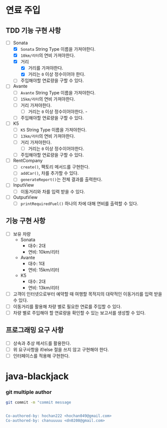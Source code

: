 # 연료 주입

## TDD 기능 구현 사항

- [ ] Sonata
  - [x] `Sonata` String Type 이름을 가져야한다.
  - [x] `10km/리터`의 연비 가져야한다.
  - [x] 거리
    - [x] 거리를 가져야한다.
    - [x] 거리는 `0` 이상 정수이어야 한다.  
  - [ ] 주입해야할 연료량을 구할 수 있다.
- [ ] Avante
  - [ ] `Avante` String Type 이름을 가져야한다.
  - [ ] `15km/리터`의 연비 가져야한다.
  - [ ] 거리 가져야한다.
    - [ ] 거리는 `0` 이상 정수이어야한다.  - 
  - [ ] 주입해야할 연료량을 구할 수 있다.
- [ ] K5
  - [ ] `K5` String Type 이름을 가져야한다.
  - [ ] `13km/리터`의 연비 가져야한다.
  - [ ] 거리 가져야한다.
    - [ ] 거리는 `0` 이상 정수이어야한다.  
  - [ ] 주입해야할 연료량을 구할 수 있다.
- [ ] RentCompany
  - [ ] `create()`, 팩토리 메서드를 구현한다.
  - [ ] `addCar()`, 차를 추가할 수 있다.
  - [ ] `generateReport()`는 전체 결과를 출력한다.
- [ ] InputView
  - [ ] 이동거리와 차를 입력 받을 수 있다.
- [ ] OutputView
  - [ ] `printRequiredFuel()` 하나의 차에 대해 연비를 출력할 수 있다.
  
## 기능 구현 사항

- [ ] 보유 차량
  - Sonata 
    - 대수: 2대
    - 연비: 10km/리터 
  - Avante 
    - 대수: 1대
    - 연비: 15km/리터
  - K5 
    - 대수: 2대
    - 연비: 13km/리터
- [ ] 고객이 인터넷으로부터 예약할 때 여행할 목적지의 대략적인 이동거리를 입력 받을 수 있다.
- [ ] 이동거리를 활용해 차량 별로 필요한 연료를 주입할 수 있다.
- [ ] 차량 별로 주입해야 할 연료량을 확인할 수 있는 보고서를 생성할 수 있다.

## 프로그래밍 요구 사항

- [ ] 상속과 추상 메서드를 활용한다.
- [ ] 위 요구사항을 if/else 절을 쓰지 않고 구현해야 한다.
- [ ] 인터페이스를 적용해 구현한다.

# java-blackjack


### git multiple author

```bash
git commit -m "commit message


Co-authored-by: hochan222 <hochan049@gmail.com>
Co-authored-by: chanuuuuu <dn0208@gmail.com>
```